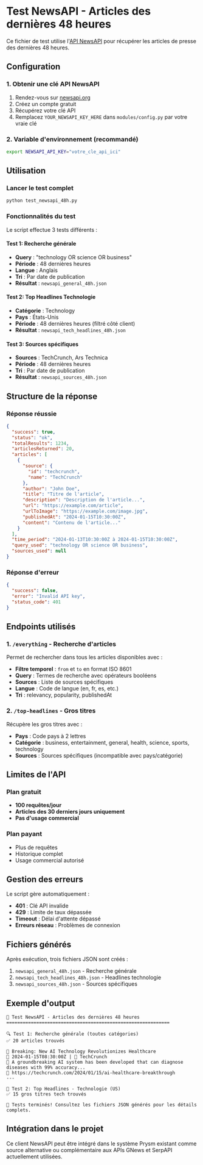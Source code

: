 # Test NewsAPI - Articles des dernières 48 heures

Ce fichier de test utilise l'[API NewsAPI](https://newsapi.org/docs) pour récupérer les articles de presse des dernières 48 heures.

## Configuration

### 1. Obtenir une clé API NewsAPI

1. Rendez-vous sur [newsapi.org](https://newsapi.org/)
2. Créez un compte gratuit
3. Récupérez votre clé API
4. Remplacez `YOUR_NEWSAPI_KEY_HERE` dans `modules/config.py` par votre vraie clé

### 2. Variable d'environnement (recommandé)

```bash
export NEWSAPI_API_KEY="votre_cle_api_ici"
```

## Utilisation

### Lancer le test complet

```bash
python test_newsapi_48h.py
```

### Fonctionnalités du test

Le script effectue 3 tests différents :

#### Test 1: Recherche générale
- **Query** : "technology OR science OR business"
- **Période** : 48 dernières heures
- **Langue** : Anglais
- **Tri** : Par date de publication
- **Résultat** : `newsapi_general_48h.json`

#### Test 2: Top Headlines Technologie
- **Catégorie** : Technology
- **Pays** : États-Unis
- **Période** : 48 dernières heures (filtré côté client)
- **Résultat** : `newsapi_tech_headlines_48h.json`

#### Test 3: Sources spécifiques
- **Sources** : TechCrunch, Ars Technica
- **Période** : 48 dernières heures
- **Tri** : Par date de publication
- **Résultat** : `newsapi_sources_48h.json`

## Structure de la réponse

### Réponse réussie

```json
{
  "success": true,
  "status": "ok",
  "totalResults": 1234,
  "articlesReturned": 20,
  "articles": [
    {
      "source": {
        "id": "techcrunch",
        "name": "TechCrunch"
      },
      "author": "John Doe",
      "title": "Titre de l'article",
      "description": "Description de l'article...",
      "url": "https://example.com/article",
      "urlToImage": "https://example.com/image.jpg",
      "publishedAt": "2024-01-15T10:30:00Z",
      "content": "Contenu de l'article..."
    }
  ],
  "time_period": "2024-01-13T10:30:00Z à 2024-01-15T10:30:00Z",
  "query_used": "technology OR science OR business",
  "sources_used": null
}
```

### Réponse d'erreur

```json
{
  "success": false,
  "error": "Invalid API key",
  "status_code": 401
}
```

## Endpoints utilisés

### 1. `/everything` - Recherche d'articles

Permet de rechercher dans tous les articles disponibles avec :
- **Filtre temporel** : `from` et `to` en format ISO 8601
- **Query** : Termes de recherche avec opérateurs booléens
- **Sources** : Liste de sources spécifiques
- **Langue** : Code de langue (en, fr, es, etc.)
- **Tri** : relevancy, popularity, publishedAt

### 2. `/top-headlines` - Gros titres

Récupère les gros titres avec :
- **Pays** : Code pays à 2 lettres
- **Catégorie** : business, entertainment, general, health, science, sports, technology
- **Sources** : Sources spécifiques (incompatible avec pays/catégorie)

## Limites de l'API

### Plan gratuit
- **100 requêtes/jour**
- **Articles des 30 derniers jours uniquement**
- **Pas d'usage commercial**

### Plan payant
- Plus de requêtes
- Historique complet
- Usage commercial autorisé

## Gestion des erreurs

Le script gère automatiquement :
- **401** : Clé API invalide
- **429** : Limite de taux dépassée
- **Timeout** : Délai d'attente dépassé
- **Erreurs réseau** : Problèmes de connexion

## Fichiers générés

Après exécution, trois fichiers JSON sont créés :
1. `newsapi_general_48h.json` - Recherche générale
2. `newsapi_tech_headlines_48h.json` - Headlines technologie
3. `newsapi_sources_48h.json` - Sources spécifiques

## Exemple d'output

```
🚀 Test NewsAPI - Articles des dernières 48 heures
============================================================

🔍 Test 1: Recherche générale (toutes catégories)
✅ 20 articles trouvés

📰 Breaking: New AI Technology Revolutionizes Healthcare
📅 2024-01-15T08:30:00Z | 🏢 TechCrunch
📝 A groundbreaking AI system has been developed that can diagnose diseases with 99% accuracy...
🔗 https://techcrunch.com/2024/01/15/ai-healthcare-breakthrough
---

📰 Test 2: Top Headlines - Technologie (US)
✅ 15 gros titres tech trouvés

🎉 Tests terminés! Consultez les fichiers JSON générés pour les détails complets.
```

## Intégration dans le projet

Ce client NewsAPI peut être intégré dans le système Prysm existant comme source alternative ou complémentaire aux APIs GNews et SerpAPI actuellement utilisées. 